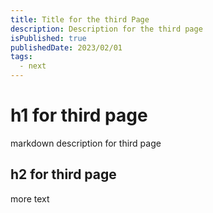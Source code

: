 ```yaml
---
title: Title for the third Page
description: Description for the third page
isPublished: true
publishedDate: 2023/02/01
tags:
  - next
---
```


# h1 for third page
markdown description for third page

## h2 for third page
more text
